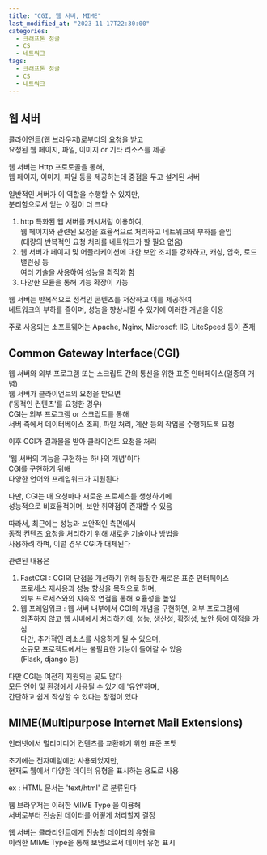 ```yaml
---
title: "CGI, 웹 서버, MIME"
last_modified_at: "2023-11-17T22:30:00"
categories:
  - 크래프톤 정글
  - CS
  - 네트워크
tags:
  - 크래프톤 정글
  - CS
  - 네트워크
---
```


## 웹 서버
 클라이언트(웹 브라우저)로부터의 요청을 받고<br>
 요청된 웹 페이지, 파일, 이미지 or 기타 리소스를 제공<br>

 웹 서버는 Http 프로토콜을 통해,<br>
 웹 페이지, 이미지, 파일 등을 제공하는데 중점을 두고 설계된 서버<br>

 일반적인 서버가 이 역할을 수행할 수 있지만,<br>
 분리함으로서 얻는 이점이 더 크다<br>

 1. http 특화된 웹 서버를 캐시처럼 이용하여,<br>
    웹 페이지와 관련된 요청을 효율적으로 처리하고 네트워크의 부하를 줄임<br>
    (대량의 반복적인 요청 처리를 네트워크가 할 필요 없음)
 2. 웹 서버가 페이지 및 어플리케이션에 대한 보안 조치를 강화하고, 캐싱, 압축, 로드 밸런싱 등<br>
    여러 기술을 사용하여 성능을 최적화 함
 3. 다양한 모듈을 통해 기능 확장이 가능<br>

 웹 서버는 반복적으로 정적인 콘텐츠를 저장하고 이를 제공하여<br>
 네트워크의 부하를 줄이며, 성능을 향상시킬 수 있기에 이러한 개념을 이용<br>

 주로 사용되는 소프트웨어는 Apache, Nginx, Microsoft IIS, LiteSpeed 등이 존재<br>

## Common Gateway Interface(CGI)
 웹 서버와 외부 프로그램 또는 스크립트 간의 통신을 위한 표준 인터페이스(일종의 개념)<br>
 웹 서버가 클라이언트의 요청을 받으면<br>
 ('동적인 컨텐츠'를 요청한 경우)<br>
 CGI는 외부 프로그램 or 스크립트를 통해<br>
 서버 측에서 데이터베이스 조회, 파일 처리, 계산 등의 작업을 수행하도록 요청<br>

 이후 CGI가 결과물을 받아 클라이언트 요청을 처리<br>

 '웹 서버의 기능을 구현하는 하나의 개념'이다<br>
 CGI를 구현하기 위해<br>
 다양한 언어와 프레임워크가 지원된다<br>

 다만, CGI는 매 요청마다 새로운 프로세스를 생성하기에<br>
 성능적으로 비효율적이며, 보안 취약점이 존재할 수 있음<br>

 따라서, 최근에는 성능과 보안적인 측면에서<br>
 동적 컨텐츠 요청을 처리하기 위해 새로운 기술이나 방법을<br>
 사용하려 하며, 이럴 경우 CGI가 대체된다<br>
 
 관련된 내용은
 1. FastCGI : CGI의 단점을 개선하기 위해 등장한 새로운 표준 인터페이스<br>
    프로세스 재사용과 성능 향상을 목적으로 하며,<br>
    외부 프로세스와의 지속적 연결을 통해 효율성을 높임<br>
 2. 웹 프레임워크 : 웹 서버 내부에서 CGI의 개념을 구현하면, 외부 프로그램에<br>
    의존하지 않고 웹 서버에서 처리하기에, 성능, 생산성, 확정성, 보안 등에 이점을 가짐<br>
    다만, 추가적인 리소스를 사용하게 될 수 있으며,<br>
    소규모 프로젝트에서는 불필요한 기능이 들어갈 수 있음<br>
    (Flask, django 등)
  
 다만 CGI는 여전히 지원되는 곳도 많다<br>
 모든 언어 및 환경에서 사용될 수 있기에 '유연'하며,<br>
 간단하고 쉽게 작성할 수 있다는 장점이 있다<br>

## MIME(Multipurpose Internet Mail Extensions)
 인터넷에서 멀티미디어 컨텐츠를 교환하기 위한 표준 포맷<br>

 초기에는 전자메일에만 사용되었지만,<br>
 현재도 웹에서 다양한 데이터 유형을 표시하는 용도로 사용<br>

 ex : HTML 문서는 'text/html' 로 분류된다<br>

 웹 브라우저는 이러한 MIME Type 을 이용해<br>
 서버로부터 전송된 데이터를 어떻게 처리할지 결정<br>

 웹 서버는 클라리언트에게 전송할 데이터의 유형을<br>
 이러한 MIME Type을 통해 보냄으로서 데이터 유형 표시<br>
 